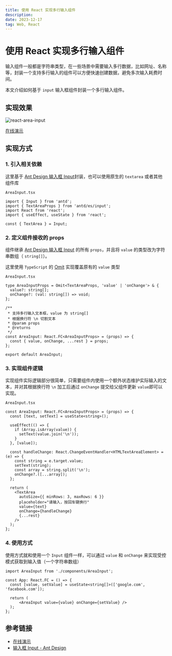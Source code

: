 ```yaml
---
title: 使用 React 实现多行输入组件
description:
date: 2023-12-17
tag: Web, React
---
```


# 使用 React 实现多行输入组件

输入组件一般都是字符串类型，在一些场景中需要输入多行数据，比如网址、名称等，封装一个支持多行输入的组件可以方便快速创建数据，避免多次输入耗费时间。

本文介绍如何基于 `input` 输入框组件封装一个多行输入组件。

## 实现效果

![react-area-input](/images/minigame/react-area-input.png)

[在线演示](https://stackblitz.com/edit/react-vw178j?)

## 实现方式

### 1. 引入相关依赖

这里基于 [Ant Design 输入框 Input](https://ant.design/components/input-cn)封装，也可以使用原生的 `textarea` 或者其他组件库

`AreaInput.tsx`

```tsx filename="AreaInput.tsx"
import { Input } from 'antd';
import { TextAreaProps } from 'antd/es/input';
import React from 'react';
import { useEffect, useState } from 'react';

const { TextArea } = Input;
```

### 2. 定义组件接收的 props

组件继承 [Ant Design 输入框 Input](https://ant.design/components/input-cn) 的所有 `props`，并且将 `value` 的类型改为字符串数组（ `string[]`）。

这里使用 `TypeScript` 的 [Omit](https://www.typescriptlang.org/docs/handbook/utility-types.html#omittype-keys) 实现覆盖原有的 `value` 类型

`AreaInput.tsx`

```tsx filename="AreaInput.tsx"
type AreaInputProps = Omit<TextAreaProps, 'value' | 'onChange'> & {
  value?: string[];
  onChange?: (val: string[]) => void;
};

/**
 * 支持多行输入文本框，value 为 string[]
 * 根据换行符 \n 切割文本
 * @param props
 * @returns
 */
const AreaInput: React.FC<AreaInputProps> = (props) => {
  const { value, onChange, ...rest } = props;
};

export default AreaInput;
```

### 3. 实现组件逻辑

实现组件实际逻辑部分很简单，只需要组件内使用一个额外状态维护实际输入的文本，并对其根据换行符 `\n` 加工后通过 `onChange` 提交给父组件更新 `value`即可以实现。

`AreaInput.tsx`

```tsx filename="AreaInput.tsx"
const AreaInput: React.FC<AreaInputProps> = (props) => {
  const [text, setText] = useState<string>();

  useEffect(() => {
    if (Array.isArray(value)) {
      setText(value.join('\n'));
    }
  }, [value]);

  const handleChange: React.ChangeEventHandler<HTMLTextAreaElement> = (e) => {
    const string = e.target.value;
    setText(string);
    const array = string.split('\n');
    onChange?.([...array]);
  };

  return (
    <TextArea
      autoSize={{ minRows: 3, maxRows: 6 }}
      placeholder="请输入，按回车键换行"
      value={text}
      onChange={handleChange}
      {...rest}
    />
  );
};
```

### 4. 使用方式

使用方式就和使用一个 `Input` 组件一样，可以通过 `value` 和 `onChange` 来实现受控模式获取到输入值（一个字符串数组）

```tsx filename="App.tsx"
import AreaInput from './components/AreaInput';

const App: React.FC = () => {
  const [value, setValue] = useState<string[]>(['google.com', 'facebook.com']);

  return (
      <AreaInput value={value} onChange={setValue} />
  );
};
```

## 参考链接

- [在线演示](https://codesandbox.io/p/sandbox/croninput-antd-pxr8p5)
- [输入框 Input - Ant Design](https://ant.design/components/input-cn)
